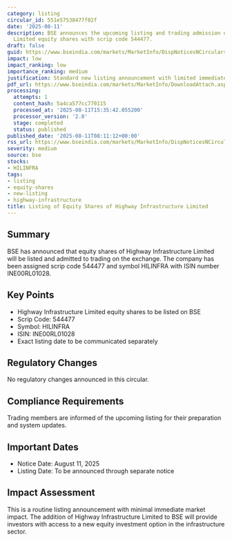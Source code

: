 ```yaml
---
category: listing
circular_id: 551e57538477f02f
date: '2025-08-11'
description: BSE announces the upcoming listing and trading admission of Highway Infrastructure
  Limited equity shares with scrip code 544477.
draft: false
guid: https://www.bseindia.com/markets/MarketInfo/DispNoticesNCirculars.aspx?Noticeid={68FACAC3-3390-405A-AF8D-EB741B3CCAF7}&noticeno=20250811-10&dt=08/11/2025&icount=10&totcount=58&flag=0
impact: low
impact_ranking: low
importance_ranking: medium
justification: Standard new listing announcement with limited immediate market impact
pdf_url: https://www.bseindia.com/markets/MarketInfo/DownloadAttach.aspx?id=20250811-10&attachedId=
processing:
  attempts: 1
  content_hash: 5a4ca577cc770115
  processed_at: '2025-08-11T15:35:42.055200'
  processor_version: '2.0'
  stage: completed
  status: published
published_date: '2025-08-11T08:11:12+00:00'
rss_url: https://www.bseindia.com/markets/MarketInfo/DispNoticesNCirculars.aspx?Noticeid={68FACAC3-3390-405A-AF8D-EB741B3CCAF7}&noticeno=20250811-10&dt=08/11/2025&icount=10&totcount=58&flag=0
severity: medium
source: bse
stocks:
- HILINFRA
tags:
- listing
- equity-shares
- new-listing
- highway-infrastructure
title: Listing of Equity Shares of Highway Infrastructure Limited
---
```


## Summary

BSE has announced that equity shares of Highway Infrastructure Limited will be listed and admitted to trading on the exchange. The company has been assigned scrip code 544477 and symbol HILINFRA with ISIN number INE00RL01028.

## Key Points

- Highway Infrastructure Limited equity shares to be listed on BSE
- Scrip Code: 544477
- Symbol: HILINFRA
- ISIN: INE00RL01028
- Exact listing date to be communicated separately

## Regulatory Changes

No regulatory changes announced in this circular.

## Compliance Requirements

Trading members are informed of the upcoming listing for their preparation and system updates.

## Important Dates

- Notice Date: August 11, 2025
- Listing Date: To be announced through separate notice

## Impact Assessment

This is a routine listing announcement with minimal immediate market impact. The addition of Highway Infrastructure Limited to BSE will provide investors with access to a new equity investment option in the infrastructure sector.